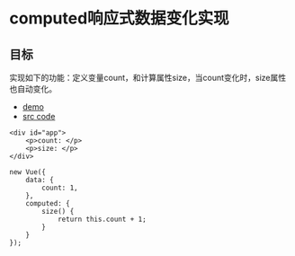 # computed响应式数据变化实现


## 目标

实现如下的功能：定义变量count，和计算属性size，当count变化时，size属性也自动变化。

- [demo](https://xinchou16.github.io/MIX/Vue/v2/principle/lib-vue2-observer/demo/)
- [src code](https://github.com/XinChou16/MIX/blob/master/Vue/v2/principle/lib-vue2-observer/demo/index.html)

```vue
<div id="app">
    <p>count: </p>
    <p>size: </p>
</div>

new Vue({
    data: {
        count: 1,
    },
    computed: {
        size() {
            return this.count + 1;
        }
    }
});
```
